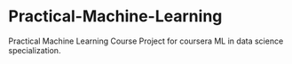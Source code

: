 # Practical-Machine-Learning
Practical Machine Learning Course Project for coursera ML in data science specialization. 
